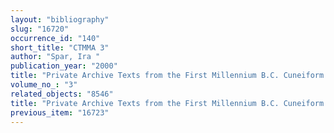 ```yaml
---
layout: "bibliography"
slug: "16720"
occurrence_id: "140"
short_title: "CTMMA 3"
author: "Spar, Ira "
publication_year: "2000"
title: "Private Archive Texts from the First Millennium B.C. Cuneiform Texts in the Metropolitan Museum of Art. III. (New York,Turnhout)"
volume_no_: "3"
related_objects: "8546"
title: "Private Archive Texts from the First Millennium B.C. Cuneiform Texts in the Metropolitan Museum of Art. III. (New York,Turnhout)"
previous_item: "16723"
---
```

